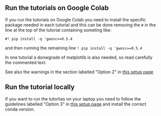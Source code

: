 ## Run the tutorials on Google Colab

If you run the tutorials on Google Colab you need to install the specific package needed in each tutorial and this can be done removing the `#` in the line at the top of the tutorial containing someting like:

`#! pip install -q 'gwosc==0.5.4`

and then running the remaining line `! pip install -q 'gwosc==0.5.4`

In one tutorial a donwgrade of matplotlib is also needed, so read carefully the commented text.

See also the warnings in the section labelled "Option 2" in [this setup page](https://github.com/gw-odw/odw-2022/blob/main/setup.md)

## Run the tutorial locally

If you want to run the tutorlias on your laptop you need to follow the guidelines labelled "Option 3" in [this setup page](https://github.com/gw-odw/odw-2022/blob/main/setup.md) and install the correct conda version.

